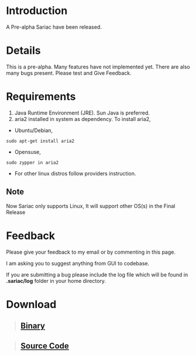 # Introduction #

A Pre-alpha Sariac have been released.


# Details #

This is a pre-alpha. Many features have not implemented yet. There are also many bugs present. Please test and Give Feedback.

# Requirements #

  1. Java Runtime Environment (JRE). Sun Java is preferred.
  1. aria2 installed in system as dependency.
To install aria2,
  * Ubuntu/Debian,

`sudo apt-get install aria2`

  * Opensuse,

`sudo zypper in aria2`

  * For other linux distros follow providers instruction.

## Note ##
Now Sariac only supports Linux, It will support other OS(s) in the Final Release



# Feedback #

Please give your feedback to my email or by commenting in this page.

I am asking you to suggest anything from GUI to codebase.

If you are submitting a bug please include the log file which will be found in **.sariac/log** folder in your home directory.

# Download #

> ## <a href='http://code.google.com/p/sariac/downloads/detail?name=sariac.jar&can=2'>Binary</a> ##

> ## <a href='http://code.google.com/p/sariac/downloads/detail?name=src-sariac.tar.bz&can=2'>Source Code</a> ##
